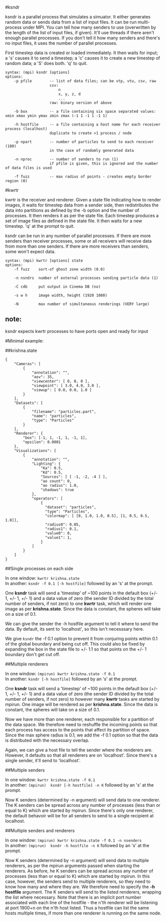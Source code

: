 #ksndr

ksndr is a parallel process that simulates a simuator.   It either generates random data or sends data from a list of input files.   It can be run multi-process under MPI.   You can tell how many senders to use (overwritten by the length of the list of input files, if given).   It'll use threads if there aren't enough parallel processes.  If you don't tell it how many senders and there's no input files, it uses the number of parallel processes.

First timestep data is created or loaded immediately.   It then waits for input; a 's' causes it to send a timestep; a 'c' causes it to create a new timestep of random data; a 'S' does both.   'q' to quit.

	syntax: (mpi) ksndr [options]
	options:
		-p pfile		-- list of data files; can be vtp, vtu, csv, raw
						csv:
							n
							x, y, z, d
							...
						raw: binary version of above
		
		-b box      	-- a file containing six space separated values: xmin xmax ymin ymax zmin zmax (-1 1 -1 1 -1 1) 
	
		-h hostfile 	-- a file containing a host name for each receiver process (localhost)
						duplicate to create >1 process / node
  	
		-p npart     	-- number of particles to send to each receiver (100)
						in the case of randomly generated data
   
		-n nproc    	-- number of senders to run (1)
						if pfile is given, this is ignored and the number of data files is used
	
		-f fuzz     	-- max radius of points - creates empty border region (0)
	
	
#kwrtr

kwrtr is the receiver and renderer.  Given a state file indicating how to render images, it waits for timestep data from a sender side, then redistributes the data into partitions as defined by the -b option and the number of processes.   It then renders it as per the state file.   Each timestep produces a set of image files as defined in the state file.  It then waits for a new timestep.   'q' at the prompt to quit.

ksndr can be run in any number of parallel processes. If there are more senders than receiver processes, some or all receivers will receive data from more than one senders.  If there are more receivers than senders, some won't expect data.  

	syntax: (mpi) kwrtr [options] state
	options:
		-f fuzz    sort-of ghost zone width (0.0)

		-n nsndrs  number of external processes sending particle data (1)

		-C cdb     put output in Cinema DB (no)
		
		-s w h     image width, height (1920 1080)
		
		-N         max number of simultaneous renderings (VERY large)


## note:
ksndr expects kwrtr processes to have ports open and ready for input

#Minimal example:

##krishna.state
```
{
    "Cameras": [
        {
            "annotation": "",
            "aov": 35,
            "viewcenter": [ 0, 0, 0 ],
            "viewpoint": [ 3.0, 4.0, 3.0 ],
            "viewup": [ 0.0, 0.0, 1.0 ]
        }
    ],
    "Datasets": [
        {
            "filename": "particles.part",
            "name": "particles",
            "type": "Particles"
        }
    ],
    "Renderer": {
    	"box": [-1, 1, -1, 1, -1, 1],
    	"epsilon": 0.0001
    },
    "Visualizations": [
        {
            "annotation": "",
            "Lighting": {
                "Ka": 0.5,
                "Kd": 0.5,
                "Sources": [ [ -1, -2, -4 ] ],
                "ao count": 0,
                "ao radius": 1.0,
                "shadows": true
            },
            "operators": [
                {
                  "dataset": "particles",
                  "type": "Particles",
                  "colormap": [ [0, 1.0, 1.0, 0.5], [1, 0.5, 0.5, 1.0]],
                  "radius0": 0.05,
                  "radius1": 0.1,
                  "value0": 0,
                  "value1": 1,
                }
            ]
        }
    ]
}
```
##Single processes on each side

In one window: ```kwrtr krishna.state```
<br>
In another:  ```ksndr -f 0.1 [-h hostfile]``` followed by an 's' at the prompt.


One <b>ksndr</b> task will send a 'timestep' of ~100 points in the default box (+/- 1, +/- 1, +/- 1) and a data value of zero (the sender ID divided by the total number of senders, if not zero) to one <b>kwrtr</b> task, which will render one image as per <b>krishna.state</b>.   Since the data is constant, the spheres will take on a size of 0.1.  

We can give the sender the -h hostfile argument to tell it where to send the data.   By default, its sent to 'localhost', so this isn't necesssary here.   

We give ```ksndr``` the -f 0.1 option to prevent it from conjuring points within 0.1 of the global boundary and being cut off.   This could also be fixed by expanding the box in the state file to +/- 1.1 so that points on the +/- 1 boundary don't get cut off.

##Multiple renderers
							
In one window: ```(mpirun) kwrtr krishna.state -f 0.1```
<br>
In another:  ```ksndr [-h hostfile]``` followed by an 's' at the prompt.

One <b>ksndr</b> task will send a 'timestep' of ~100 points in the default box (+/- 1, +/- 1, +/- 1) and a data value of zero (the sender ID divided by the total number of senders, if not zero) to however many <b>kwrtr</b> tasks are started by mpirun.  One image will be rendered as per <b>krishna.state</b>.   Since the data is constant, the spheres will take on a size of 0.1.

Now we have more than one renderer, each responsible for a partition of the data space.  We therefore need to reshuffle the incoming points so that each process has access to the points that affect its partition of space.    Since the max sphere radius is 0.1, we add the -f 0.1 option so that the data is distributed with the necessary overlap.

Again, we can give a host file to tell the sender where the renderers are.   However, it defaults so that all renderers are on 'localhost'.   Since there's a single sender, it'll send to 'localhost'.

	
##Multiple senders

In one window: ```kwrtr krishna.state -f 0.1 ```
<br>
In another:  ```(mpirun)  ksndr [-h hostfile] -n K``` followed by an 's' at the prompt.


Now K senders (determined by -n argument) will send data to one renderer.   The K senders can be spread across any number of processes (less than or equal to K) which are started by mpirun.  Since there's only one renderer, the default behavoir will be for all senders to send to a single recipient at localhost.
	
##Multiple senders and renderers

In one window: ```(mpirun) kwrtr krishna.state -f 0.1 -n nsenders```
<br>
In another:  ```(mpirun)  ksndr -h hostfile -n K``` followed by an 's' at the prompt.


Now K senders (determined by -n argument) will send data to multiple renderers, as per the mpirun arguments passed when starting the renderers.   As before, he K senders can be spread across any number of processes (less than or equal to K) which are started by mpirun.  In this case, however, the senders send to multiple renderers, so they need to know how many and where they are.   We therefore need to specify the <b>-h hostfile</b> argument.  The K senders will send to the listed renderers, wrapping the list where necessary.   Note that there is an implicit port number associated with each line of the hostfile - the n'th renderer will be listening at port 1900+n on the n'th host listed.  Thus a hostfile can list the same hosts multiple times, if more than one renderer is running on the same node.

	
	
	
	
	
	